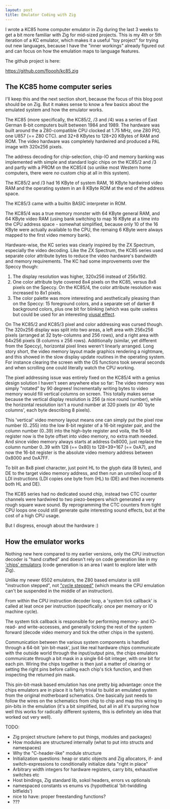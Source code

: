 ```yaml
---
layout: post
title: Emulator Coding with Zig
---
```


I wrote a KC85 home computer emulator in Zig during the last 3 weeks to get a bit more
familiar with Zig for mid-sized projects. This is my 4th or 5th iteration
of a KC emulator, which makes it a useful "toy project" for trying out
new languages, because I have the "inner workings" already figured out and
can focus on how the emulation maps to language features.

The github project is here:

https://github.com/floooh/kc85.zig

## The KC85 home computer series

I'll keep this and the next section short, because the focus of this blog post
should be on Zig. But it makes sense to know a few basics about the emulated
system and how the emulator works.

The KC85 (more specifically, the KC85/2, /3 and /4) was a series of East German
8-bit computers built between 1984 and 1989. The hardware was built around the
a Z80-compatible CPU clocked at 1.75 MHz, one Z80 PIO, one U857 (== Z80 CTC).
and 32+8 KBytes to 128+20 KBytes of RAM and ROM. The video hardware was completely
hardwired and produced a PAL image with 320x256 pixels.

The address decoding for chip-selection, chip-IO and memory banking was
implemented with simple and standard logic chips on the KC85/2 and /3 and
partly with a PROM on the KC85/4 (so unlike most Western home computers, there
were *no* custom chip at all in this system).

The KC85/2 and /3 had 16 KByte of system RAM, 16 KByte hardwired video RAM and
the operating system in an 8 KByte ROM at the end of the address space.

The KC85/3 came with a builtin BASIC interpreter in ROM.

The KC85/4 was a true memory monster with 64 KByte general RAM, and 64 KByte 
video RAM (using bank switching to map 16 KByte at a time into the CPU
address space - somewhat simplified, because only 10 of the 16 KByte were actually
available to the CPU, the remaing 6 KByte were always mapped to the first 
video memory bank).

Hardware-wise, the KC series was clearly inspired by the ZX Spectrum, especially
the video decoding. Like the ZX Spectrum, the KC85 series used separate 
color attribute bytes to reduce the video hardware's bandwidth and memory
requirements. The KC had some improvements over the Speccy though:

1. The display resolution was higher, 320x256 instead of 256x192.
2. One color attribute byte covered 8x4 pixels on the KC85, versus 8x8 pixels on the Speccy.
    On the KC85/4, the color attribute resolution was increased to 8x1 pixels.
3. The color palette was more interesting and aesthetically pleasing than on
   the Speccy: 15 foreground colors, and a separate set of darker 8 background
   colors, plus one bit for blinking (which was quite useless but could be used
   for an interesting [viusal effect](https://floooh.github.io/2017/01/14/yakc-diamond-scroll.html).

On The KC85/2 and KC85/3 pixel and color addressing was cursed though. The
320x256 display was split into two areas, a left area with 256x256 pixels
(arranged at 32 byte-columns and 256 rows), and a right area with 64x256 pixels
(8 columns x 256 rows). Additionally (similar, yet different from the Speccy),
horizontal pixel lines weren't linearly arranged. Long story short, the video
memory layout made graphics rendering a nightmare, and this showed in the slow
display update routines in the operating system. For instance clearing the screen
with the OS functions took several seconds and when scrolling one could literally
watch the CPU working.

The pixel addressing issue was entirely fixed on the KC85/4 with a genius
design solution I haven't seen anywhere else so far: The video memory was
simply "rotated" by 90 degrees! Incrementally writing bytes to video memory
would fill vertical columns on screen. This totally makes sense because the
vertical display resolution is 256 (a nice round number), while the horizontal
resolution isn't a round number at 320 pixels (or 40 'byte columns', each byte
describing 8 pixels).

This 'vertical' video memory layout means one can simply put the pixel row
number (0..255) into the low 8-bit register of a 16-bit register pair, and the
column number (0..39) into the high-byte register and voila, the 16-bit
register now is the byte offset into video memory, no extra math needed. And
since video memory always starts at address 0x8000, just replace the column
number 0..39 with 128 (== 0x80) to 128+39=167 (== 0xA7), and now the 16-bit
register is the absolute video memory address between 0x8000 and 0xA7FF.

To blit an 8x8 pixel character, just point HL to the glyph data (8 bytes), and
DE to the target video memory address, and then run an unrolled loop of 8 LDI
instructions (LDI copies one byte from (HL) to (DE) and then increments both
HL and DE).

The KC85 series had no dedicated sound chip, instead two CTC counter channels
were hardwired to two piezo-beepers which generated a very rough square wave
sound. By reprogramming the CTC counters from tight CPU loops one could still
generate quite interesting sound effects, but at the cost of a high CPU
usage.

But I disgress, enough about the hardware :)

## How the emulator works

Nothing new here compared to my earlier versions, only the CPU instruction
decoder is "hand crafted" and doesn't rely on code generation like in 
my ['chips' emulators](https://github.com/floooh/chips) (code generation is an 
area I want to explore later with Zig).

Unlike my newer 6502 emulators, the Z80 based emulator is still
"instruction stepped", not ["cycle stepped"](https://floooh.github.io/2019/12/13/cycle-stepped-6502.html)
 (which means the CPU emulation can't be suspended in the middle of an instruction).

From within the CPU instruction decoder loop, a 'system tick callback' is
called at leat once per instruction (specifically: once per memory or
IO machine cycle).

The system tick callback is responsible for performing memory- and IO-
read- and write-accesses, and generally ticking the rest of the system
forward (decode video memory and tick the other chips in the system).

Communication between the various system components is handled through a 
64-bit 'pin bit-mask', just like real hardware chips communicate with
the outside world through the input/output pins, the chips emulators
communicate through a bit mask in a single 64-bit integer, with one bit
for each pin. Wiring the chips together is then just a matter of clearing
or setting the right pins before calling each chip's tick function, and
then inspecting the returned pin mask.

This pin-bit-mask based emulation has one pretty big advantage: once the
chips emulators are in place it is fairly trivial to build an emulated
system from the original motherboard schematics. One basically just 
needs to follow the wires on the schematics from chip to chip and
map this wiring to pin-bits in the emulation (it's a bit simplified,
but all in all it's surpring how well this works for radically
different systems, this is definitely an idea that worked out very well).


TODO:

- Zig project structure (where to put things, modules and packages)
- How modules are structured internally (what to put into structs and namespaces)
- Why the "C-header-like" module structure
- Initialization questions: heap or static objects and Zig allocators, if- and
switch-expressions to conditionally initialize data "right in place"
- Arbitrary width integers for hardware registers, carry bits, exhaustive switches etc
- Host bindings, Zig standard lib, sokol headers, errors vs optionals
- namespaced constants vs enums vs (hypothetical 'bit-twiddling bitfields')
- nice to have: proper freestanding functions?
- ???